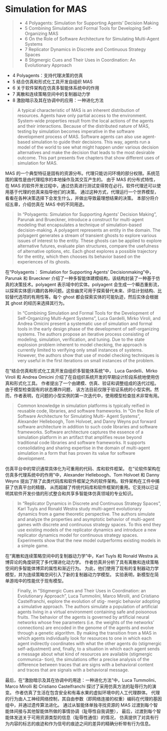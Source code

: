 # Simulation for MAS

> - 4 Polyagents: Simulation for Supporting Agents’ Decision Making
> - 5 Combining Simulation and Formal Tools for Developing Self-Organizing MAS
> - 6 On the Role of Software Architecture for Simulating Multi-Agent Systems
> - 7 Replicator Dynamics in Discrete and Continuous Strategy Spaces
> - 8 Stigmergic Cues and Their Uses in Coordination: An Evolutionary Approach

- 4 Polyagents：支持代理决策的仿真 
- 5 结合仿真和形式化工具开发自组织 MAS
- 6 关于软件架构在仿真多智能体系统中的作用
- 7 离散和连续策略空间中的复制器动力学
- 8 激励暗示及其在协调中的应用：一种进化方法

> A typical characteristic of MAS is an inherent distribution of resources. Agents have
only partial access to the environment. System-wide properties result from the local actions
of the agents and their interactions. Because of the distributed nature of MAS, testing
by simulation becomes imperative in the software development process of MAS. Software
agents can also use agent-based simulation to guide their decisions. This way, agents run a
model of the world to see what might happen under various decision alternatives and make
the decision that leads to the most desirable outcome. This part presents five chapters that
show different uses of simulation for MAS.

MAS 的一个典型特征是固有的资源分布。代理只能访问环境的部分权限。系统范围的属性是由代理程序的本地操作及其交互产生的。
由于 MAS 的分布式特性，在 MAS 的软件开发过程中，通过仿真进行测试变得势在必行。软件代理还可以使用基于代理的仿真来指导他们的决策。
通过这种方式，代理运行一个世界模型，看看在各种决策选择下会发生什么，并做出导致最理想结果的决策。
本部分将介绍五章，介绍仿真在 MAS 中的不同用途。

> In “Polyagents: Simulation for Supporting Agents’ Decision Making”, Parunak and
Brueckner, introduce a construct for multi-agent modeling that encapsulates a technique
of simulation-based decision-making. A polyagent represents an entity in the domain. The
polyagent generates a stream of transient ghosts to explore various issues of interest to the
entity. These ghosts can be applied to explore alternative futures, evaluate plan structures,
compare the usefulness of alternative options, etc. Each ghost explores a possible trajectory
for the entity, which then chooses its behavior based on the experiences of its ghosts.

在“Polyagents： Simulation for Supporting Agents' Decisionmaking”中，Parunak 和 Brueckner 介绍了一种多智能体建模结构，该结构封装了一种基于仿真的决策技术。polyagent 表示域中的实体。polyagent 会生成一个瞬态重影流，以探索实体感兴趣的各种问题。这些幽灵可用于探索替代未来、评估计划结构、比较替代选项的有用性等。每个 ghost 都会探索实体的可能轨迹，然后实体会根据其 ghost 的经历来选择其行为。

> In “Combining Simulation and Formal Tools for the Development of Self-Organizing
Multi-Agent Systems”, Luca Gardelli, Mirko Viroli, and Andrea Omicini present a systematic 
use of simulation and formal tools in the early design phase of the development of
self-organizing systems. The authors propose an iterative process consisting of modeling,
simulation, verification, and tuning. Due to the state explosion problem inherent to model
checking, the approach is currently limited to verifying only small instances of systems.
However, the authors show that use of model checking techniques is very useful in the first
iterations on small instances of the problem.

在“结合仿真和形式化工具开发自组织多智能体系统”中，
Luca Gardelli、Mirko Viroli 和 Andrea Omicini 介绍了在自组织系统开发的早期设计阶段系统地使用仿真和形式化工具。
作者提出了一个由建模、仿真、验证和调整组成的迭代过程。由于模型检查固有的状态爆炸问题，
该方法目前仅限于验证系统的小型实例。然而，作者表明，在问题的小型实例的第一次迭代中，使用模型检查技术非常有用。

> Common knowledge in simulation platforms is typically reified in reusable code, libraries,
and software frameworks. In “On the Role of Software Architecture for Simulating Multi-
Agent Systems”, Alexander Helleboogh, Tom Holvoet, and Danny Weyns put forward software
architecture in addition to such code libraries and software frameworks. Software
architecture captures the essence of a simulation platform in an artifact that amplifies reuse
beyond traditional code libraries and software frameworks. It supports consolidating and
sharing expertise in the domain of multi-agent simulation in a form that has proven its
value for software development.

仿真平台中的常识通常具体化为可重用的代码、库和软件框架。
在“论软件架构在仿真多代理系统中的作用”中，Alexander Helleboogh、Tom Holvoet 和 Danny Weyns 
提出了除了此类代码库和软件框架之外的软件架构。软件架构在工件中捕获了仿真平台的精髓，
从而超越了传统代码库和软件框架的重用。它支持以已证明其软件开发价值的形式整合和共享多智能体仿真领域的专业知识。

> In “Replicator Dynamics in Discrete and Continuous Strategy Spaces”, Karl Tuyls and
Ronald Westra study multi-agent evolutionary dynamics from a game theoretic perspective.
The authors simulate and analyze the properties and asymptotic behavior of multi-agent
games with discrete and continuous strategy spaces. To this end they use existing models
of the replicator dynamics and introduce a new replicator dynamics model for continuous
strategy spaces. Experiments show that the new model outperforms existing models in a
simple game.

在“离散和连续策略空间中的复制器动力学”中，Karl Tuyls 和 Ronald Westra 从博弈论的角度研究了多代理进化动力学。
作者仿真并分析了具有离散和连续策略空间的多智能体博弈的属性和渐近行为。
为此，他们使用了现有的复制器动力学模型，并为连续策略空间引入了新的复制器动力学模型。
实验表明，新模型在简单游戏中的性能优于现有模型。

 
> Finally, in “Stigmergic Cues and Their Uses in Coordination: an Evolutionary Approach”,
Luca Tummolini, Marco Mirolli, and Cristiano Castelfranchi, explore the evolution of stig-
mergic behavior adopting a simulative approach. The authors simulate a population of
artificial agents living in a virtual environment containing safe and poisonous fruits. The
behavior of the agents is governed by artificial neural networks whose free parameters (i.e.
the weights of the networks’ connections) are encoded in the genome of the agents and
evolve through a genetic algorithm. By making the transition from a MAS in which agents
individually look for resources to one in which each agent indirectly coordinates with what
the other agents do (stigmergic self-adjustment) and, finally, to a situation in which each
agent sends a message about what kind of resources are available (stigmergic communica-
tion), the simulations offer a precise analysis of the difference between traces that are signs
with a behavioral content and traces that are signals with a behavioral message.

最后，在“激励暗示及其在协调中的用途：一种进化方法”中，Luca Tummolini、Marco Mirolli 和 
Cristiano Castelfranchi 探讨了采用仿真方法的耻辱行为的演变。
作者仿真了生活在包含安全和有毒水果的虚拟环境中的人工代理群体。
代理的行为由人工神经网络控制，其自由参数（即网络连接的权重）编码在代理的基因组中，并通过遗传算法进化。
通过从智能体单独寻找资源的 MAS 过渡到每个智能体间接与其他智能体所做的事情协调（耻辱性自我调整），
最后，过渡到每个智能体发送关于可用资源类型的信息（耻辱性通信）的情况，
仿真提供了对具有行为内容的标志的痕迹和作为信号的痕迹之间的差异的精确分析带有行为信息。


